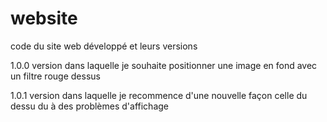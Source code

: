 # website
code du site web développé et leurs versions

1.0.0
version dans laquelle je souhaite positionner une image en fond avec un filtre rouge dessus

1.0.1
version dans laquelle je recommence d'une nouvelle façon celle du dessu du à des problèmes d'affichage